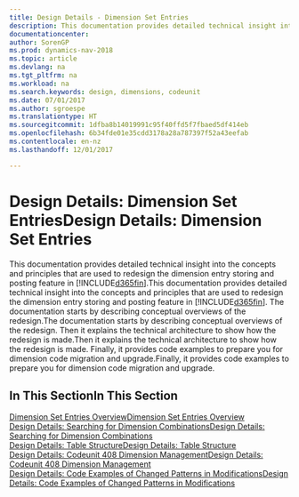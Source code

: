 ```yaml
---
title: Design Details - Dimension Set Entries
description: This documentation provides detailed technical insight into the concepts and principles that are used to redesign the dimension entry storing and posting feature.
documentationcenter: 
author: SorenGP
ms.prod: dynamics-nav-2018
ms.topic: article
ms.devlang: na
ms.tgt_pltfrm: na
ms.workload: na
ms.search.keywords: design, dimensions, codeunit
ms.date: 07/01/2017
ms.author: sgroespe
ms.translationtype: HT
ms.sourcegitcommit: 1dfba8b14019991c95f40ffd5f7fbaed5df414eb
ms.openlocfilehash: 6b34fde01e35cdd3178a28a787397f52a43eefab
ms.contentlocale: en-nz
ms.lasthandoff: 12/01/2017

---
```

# <a name="design-details-dimension-set-entries"></a><span data-ttu-id="90548-103">Design Details: Dimension Set Entries</span><span class="sxs-lookup"><span data-stu-id="90548-103">Design Details: Dimension Set Entries</span></span>
<span data-ttu-id="90548-104">This documentation provides detailed technical insight into the concepts and principles that are used to redesign the dimension entry storing and posting feature in [!INCLUDE[d365fin](includes/d365fin_md.md)].</span><span class="sxs-lookup"><span data-stu-id="90548-104">This documentation provides detailed technical insight into the concepts and principles that are used to redesign the dimension entry storing and posting feature in [!INCLUDE[d365fin](includes/d365fin_md.md)].</span></span> <span data-ttu-id="90548-105">The documentation starts by describing conceptual overviews of the redesign.</span><span class="sxs-lookup"><span data-stu-id="90548-105">The documentation starts by describing conceptual overviews of the redesign.</span></span> <span data-ttu-id="90548-106">Then it explains the technical architecture to show how the redesign is made.</span><span class="sxs-lookup"><span data-stu-id="90548-106">Then it explains the technical architecture to show how the redesign is made.</span></span> <span data-ttu-id="90548-107">Finally, it provides code examples to prepare you for dimension code migration and upgrade.</span><span class="sxs-lookup"><span data-stu-id="90548-107">Finally, it provides code examples to prepare you for dimension code migration and upgrade.</span></span>  

## <a name="in-this-section"></a><span data-ttu-id="90548-108">In This Section</span><span class="sxs-lookup"><span data-stu-id="90548-108">In This Section</span></span>  
[<span data-ttu-id="90548-109">Dimension Set Entries Overview</span><span class="sxs-lookup"><span data-stu-id="90548-109">Dimension Set Entries Overview</span></span>](design-details-dimension-set-entries-overview.md)  
[<span data-ttu-id="90548-110">Design Details: Searching for Dimension Combinations</span><span class="sxs-lookup"><span data-stu-id="90548-110">Design Details: Searching for Dimension Combinations</span></span>](design-details-searching-for-dimension-combinations.md)  
[<span data-ttu-id="90548-111">Design Details: Table Structure</span><span class="sxs-lookup"><span data-stu-id="90548-111">Design Details: Table Structure</span></span>](design-details-table-structure.md)  
[<span data-ttu-id="90548-112">Design Details: Codeunit 408 Dimension Management</span><span class="sxs-lookup"><span data-stu-id="90548-112">Design Details: Codeunit 408 Dimension Management</span></span>](design-details-codeunit-408-dimension-management.md)  
[<span data-ttu-id="90548-113">Design Details: Code Examples of Changed Patterns in Modifications</span><span class="sxs-lookup"><span data-stu-id="90548-113">Design Details: Code Examples of Changed Patterns in Modifications</span></span>](design-details-code-examples-of-changed-patterns-in-modifications.md)


